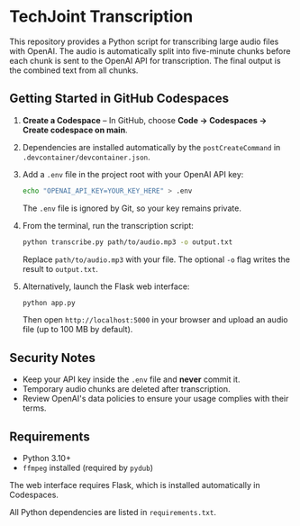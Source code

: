 # TechJoint Transcription

This repository provides a Python script for transcribing large audio files with OpenAI. The audio is automatically split into five-minute chunks before each chunk is sent to the OpenAI API for transcription. The final output is the combined text from all chunks.

## Getting Started in GitHub Codespaces

1. **Create a Codespace** – In GitHub, choose **Code → Codespaces → Create codespace on main**.
2. Dependencies are installed automatically by the `postCreateCommand` in `.devcontainer/devcontainer.json`.
3. Add a `.env` file in the project root with your OpenAI API key:
   ```bash
   echo "OPENAI_API_KEY=YOUR_KEY_HERE" > .env
   ```
   The `.env` file is ignored by Git, so your key remains private.
4. From the terminal, run the transcription script:
   ```bash
   python transcribe.py path/to/audio.mp3 -o output.txt
   ```
   Replace `path/to/audio.mp3` with your file. The optional `-o` flag writes the result to `output.txt`.

5. Alternatively, launch the Flask web interface:
   ```bash
   python app.py
   ```
   Then open `http://localhost:5000` in your browser and upload an audio file (up to 100&nbsp;MB by default).

## Security Notes

- Keep your API key inside the `.env` file and **never** commit it.
- Temporary audio chunks are deleted after transcription.
- Review OpenAI's data policies to ensure your usage complies with their terms.

## Requirements

- Python 3.10+
- `ffmpeg` installed (required by `pydub`)

The web interface requires Flask, which is installed automatically in Codespaces.

All Python dependencies are listed in `requirements.txt`.
